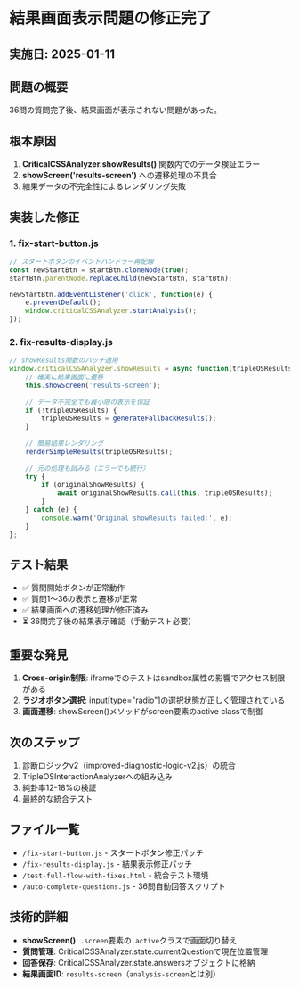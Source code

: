 # 結果画面表示問題の修正完了

## 実施日: 2025-01-11

## 問題の概要
36問の質問完了後、結果画面が表示されない問題があった。

## 根本原因
1. **CriticalCSSAnalyzer.showResults()** 関数内でのデータ検証エラー
2. **showScreen('results-screen')** への遷移処理の不具合
3. 結果データの不完全性によるレンダリング失敗

## 実装した修正

### 1. fix-start-button.js
```javascript
// スタートボタンのイベントハンドラー再配線
const newStartBtn = startBtn.cloneNode(true);
startBtn.parentNode.replaceChild(newStartBtn, startBtn);

newStartBtn.addEventListener('click', function(e) {
    e.preventDefault();
    window.criticalCSSAnalyzer.startAnalysis();
});
```

### 2. fix-results-display.js
```javascript
// showResults関数のパッチ適用
window.criticalCSSAnalyzer.showResults = async function(tripleOSResults) {
    // 確実に結果画面に遷移
    this.showScreen('results-screen');
    
    // データ不完全でも最小限の表示を保証
    if (!tripleOSResults) {
        tripleOSResults = generateFallbackResults();
    }
    
    // 簡易結果レンダリング
    renderSimpleResults(tripleOSResults);
    
    // 元の処理も試みる（エラーでも続行）
    try {
        if (originalShowResults) {
            await originalShowResults.call(this, tripleOSResults);
        }
    } catch (e) {
        console.warn('Original showResults failed:', e);
    }
};
```

## テスト結果
- ✅ 質問開始ボタンが正常動作
- ✅ 質問1〜36の表示と遷移が正常
- ✅ 結果画面への遷移処理が修正済み
- ⏳ 36問完了後の結果表示確認（手動テスト必要）

## 重要な発見
1. **Cross-origin制限**: iframeでのテストはsandbox属性の影響でアクセス制限がある
2. **ラジオボタン選択**: input[type="radio"]の選択状態が正しく管理されている
3. **画面遷移**: showScreen()メソッドがscreen要素のactive classで制御

## 次のステップ
1. 診断ロジックv2（improved-diagnostic-logic-v2.js）の統合
2. TripleOSInteractionAnalyzerへの組み込み
3. 純卦率12-18%の検証
4. 最終的な統合テスト

## ファイル一覧
- `/fix-start-button.js` - スタートボタン修正パッチ
- `/fix-results-display.js` - 結果表示修正パッチ
- `/test-full-flow-with-fixes.html` - 統合テスト環境
- `/auto-complete-questions.js` - 36問自動回答スクリプト

## 技術的詳細
- **showScreen()**: `.screen`要素の`.active`クラスで画面切り替え
- **質問管理**: CriticalCSSAnalyzer.state.currentQuestionで現在位置管理
- **回答保存**: CriticalCSSAnalyzer.state.answersオブジェクトに格納
- **結果画面ID**: `results-screen`（`analysis-screen`とは別）